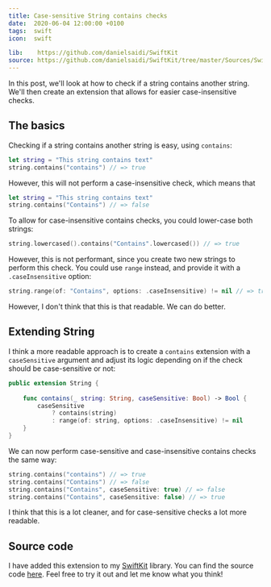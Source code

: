 ```yaml
---
title: Case-sensitive String contains checks
date:  2020-06-04 12:00:00 +0100
tags:  swift
icon:  swift

lib:    https://github.com/danielsaidi/SwiftKit
source: https://github.com/danielsaidi/SwiftKit/tree/master/Sources/SwiftKit/Extensions/String
---
```


In this post, we'll look at how to check if a string contains another string. We'll then create an extension that allows for easier case-insensitive checks.


## The basics

Checking if a string contains another string is easy, using `contains`:

```swift
let string = "This string contains text"
string.contains("contains") // => true
```

However, this will not perform a case-insensitive check, which means that

```swift
let string = "This string contains text"
string.contains("Contains") // => false
```

To allow for case-insensitive contains checks, you could lower-case both strings:

```swift
string.lowercased().contains("Contains".lowercased()) // => true
```

However, this is not performant, since you create two new strings to perform this check. You could use `range` instead, and provide it with a `.caseInsensitive` option:

```swift
string.range(of: "Contains", options: .caseInsensitive) != nil // => true
```

However, I don't think that this is that readable. We can do better.


## Extending String

I think a more readable approach is to create a `contains` extension with a `caseSensitive` argument and adjust its logic depending on if the check should be case-sensitive or not:

```swift
public extension String {
    
    func contains(_ string: String, caseSensitive: Bool) -> Bool {
        caseSensitive
            ? contains(string)
            : range(of: string, options: .caseInsensitive) != nil
    }
}
```

We can now perform case-sensitive and case-insensitive contains checks the same way:

```swift
string.contains("contains") // => true
string.contains("Contains") // => false
string.contains("Contains", caseSensitive: true) // => false
string.contains("Contains", caseSensitive: false) // => true
```

I think that this is a lot cleaner, and for case-sensitive checks a lot more readable.


## Source code

I have added this extension to my [SwiftKit]({{page.lib}}) library. You can find the source code [here]({{page.source}}). Feel free to try it out and let me know what you think!